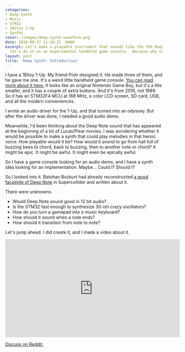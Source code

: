 ```yaml
---
categories:
- Deep Synth
- Music
- STM32
- 1Bitsy 1-Up
- Synths
cover: /images/deep-synth-waveform.png
date: 2018-09-27 11:18:21 -0400
excerpt: Let's make a playable instrument that sounds like the THX Deep Note.  And
  let's do it on an experimental handheld game console.  Because why not?
layout: post
title: 'Deep Synth: Introduction'
---
```


I have a 1Bitsy 1-Up.  My friend Piotr designed it.  He made three of
them, and he gave me one.  It's a weird little handheld game console.
[You can read more about it here.](https://hackaday.io/project/25632-1bitsy-1up)
It looks like an original Nintendo Game Boy, but it's a litle smaller,
and it has a couple of extra buttons.  And it's from 2016, not 1989.
So it has an STM32F4 MCU at 168 MHz, a color LCD screen, SD
card, USB, and all the modern conveniences.

I wrote an audio driver for the 1-Up, and that turned into an odyssey.
But after the driver was done, I needed a good audio demo.

Meanwhile, I'd been thinking about the Deep Note sound that has
appeared at the beginning of a lot of Lucas/Pixar movies.  I was
wondering whether it would be possible to make a synth that could play
melodies in that heroic voice.  How playable would it be?  How would
it sound to go from hall full of buzzing bees to chord, back to
buzzing, then to another note or chord?  It might be epic.  It
might be awful.  It might even be epically awful.

So I have a game console looking for an audio demo, and I have
a synth idea looking for an implementation.  Maybe...  Could I?
Should I?

So I looked into it.  Batuhan Bozkurt had already reconstructed
[a good facsimile of Deep Note](http://earslap.com/article/recreating-the-thx-deep-note.html)
in Supercollider and written about it.

There were unknowns.

- Would Deep Note sound good in 12 bit audio?
- Is the STM32 fast enough to synthesize 30-ish crazy oscillators?
- How do you turn a gamepad into a music keyboard?
- How should it sound when a note ends?
- How should it transition from note to note?

Let's jump ahead.  I did create it, and I made a video about it.

<iframe width="560" height="315"
src="https://www.youtube.com/embed/wK5Sz6IzRqE" frameborder="0"
allowfullscreen></iframe>
<br>



[Discuss on Reddit.](https://www.reddit.com/r/synthdiy/comments/9je1ka/i_made_the_thx_deep_note_into_a_playable/?st=jmkrby3l&sh=715c3d55)
